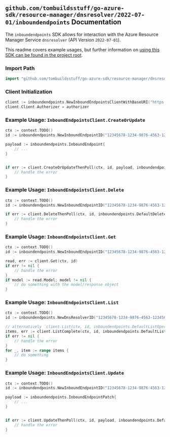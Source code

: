 
## `github.com/tombuildsstuff/go-azure-sdk/resource-manager/dnsresolver/2022-07-01/inboundendpoints` Documentation

The `inboundendpoints` SDK allows for interaction with the Azure Resource Manager Service `dnsresolver` (API Version `2022-07-01`).

This readme covers example usages, but further information on [using this SDK can be found in the project root](https://github.com/tombuildsstuff/go-azure-sdk/tree/main/docs).

### Import Path

```go
import "github.com/tombuildsstuff/go-azure-sdk/resource-manager/dnsresolver/2022-07-01/inboundendpoints"
```


### Client Initialization

```go
client := inboundendpoints.NewInboundEndpointsClientWithBaseURI("https://management.azure.com")
client.Client.Authorizer = authorizer
```


### Example Usage: `InboundEndpointsClient.CreateOrUpdate`

```go
ctx := context.TODO()
id := inboundendpoints.NewInboundEndpointID("12345678-1234-9876-4563-123456789012", "example-resource-group", "dnsResolverValue", "inboundEndpointValue")

payload := inboundendpoints.InboundEndpoint{
	// ...
}


if err := client.CreateOrUpdateThenPoll(ctx, id, payload, inboundendpoints.DefaultCreateOrUpdateOperationOptions()); err != nil {
	// handle the error
}
```


### Example Usage: `InboundEndpointsClient.Delete`

```go
ctx := context.TODO()
id := inboundendpoints.NewInboundEndpointID("12345678-1234-9876-4563-123456789012", "example-resource-group", "dnsResolverValue", "inboundEndpointValue")

if err := client.DeleteThenPoll(ctx, id, inboundendpoints.DefaultDeleteOperationOptions()); err != nil {
	// handle the error
}
```


### Example Usage: `InboundEndpointsClient.Get`

```go
ctx := context.TODO()
id := inboundendpoints.NewInboundEndpointID("12345678-1234-9876-4563-123456789012", "example-resource-group", "dnsResolverValue", "inboundEndpointValue")

read, err := client.Get(ctx, id)
if err != nil {
	// handle the error
}
if model := read.Model; model != nil {
	// do something with the model/response object
}
```


### Example Usage: `InboundEndpointsClient.List`

```go
ctx := context.TODO()
id := inboundendpoints.NewDnsResolverID("12345678-1234-9876-4563-123456789012", "example-resource-group", "dnsResolverValue")

// alternatively `client.List(ctx, id, inboundendpoints.DefaultListOperationOptions())` can be used to do batched pagination
items, err := client.ListComplete(ctx, id, inboundendpoints.DefaultListOperationOptions())
if err != nil {
	// handle the error
}
for _, item := range items {
	// do something
}
```


### Example Usage: `InboundEndpointsClient.Update`

```go
ctx := context.TODO()
id := inboundendpoints.NewInboundEndpointID("12345678-1234-9876-4563-123456789012", "example-resource-group", "dnsResolverValue", "inboundEndpointValue")

payload := inboundendpoints.InboundEndpointPatch{
	// ...
}


if err := client.UpdateThenPoll(ctx, id, payload, inboundendpoints.DefaultUpdateOperationOptions()); err != nil {
	// handle the error
}
```
